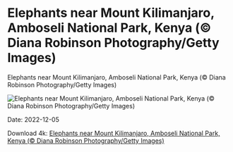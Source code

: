 # Elephants near Mount Kilimanjaro, Amboseli National Park, Kenya (© Diana Robinson Photography/Getty Images)

Elephants near Mount Kilimanjaro, Amboseli National Park, Kenya (© Diana Robinson Photography/Getty Images)

![Elephants near Mount Kilimanjaro, Amboseli National Park, Kenya (© Diana Robinson Photography/Getty Images)](https://bing.com/th?id=OHR.KilimanjaroElephants_EN-US1249382486_UHD.jpg&w=1024&h=576)

Date: 2022-12-05

Download 4k: [Elephants near Mount Kilimanjaro, Amboseli National Park, Kenya (© Diana Robinson Photography/Getty Images)](https://bing.com/th?id=OHR.KilimanjaroElephants_EN-US1249382486_UHD.jpg)

